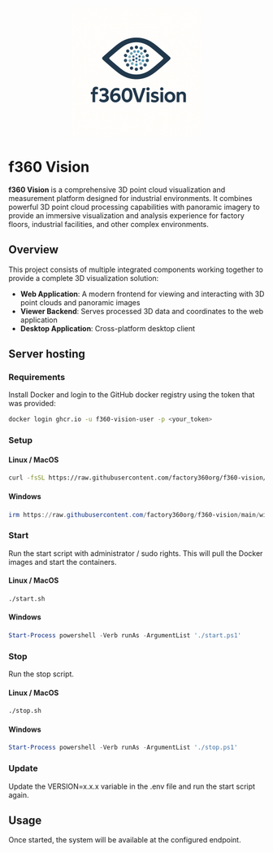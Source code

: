 <div align="center">
	<img src="docs/logo.png" alt="Factory360 Logo" />
</div>

# f360 Vision

**f360 Vision** is a comprehensive 3D point cloud visualization and measurement platform designed for industrial environments. It combines powerful 3D point cloud processing capabilities with panoramic imagery to provide an immersive visualization and analysis experience for factory floors, industrial facilities, and other complex environments.

## Overview

This project consists of multiple integrated components working together to provide a complete 3D visualization solution:

- **Web Application**: A modern frontend for viewing and interacting with 3D point clouds and panoramic images
- **Viewer Backend**: Serves processed 3D data and coordinates to the web application
- **Desktop Application**: Cross-platform desktop client

## Server hosting

### Requirements

Install Docker and login to the GitHub docker registry using the token that was provided:

```sh
docker login ghcr.io -u f360-vision-user -p <your_token>
```

### Setup

#### Linux / MacOS

```sh
curl -fsSL https://raw.githubusercontent.com/factory360org/f360-vision/main/unix/install.sh | bash
```

#### Windows

```powershell
irm https://raw.githubusercontent.com/factory360org/f360-vision/main/winos/install.ps1 | iex
```

### Start

Run the start script with administrator / sudo rights. This will pull the Docker images and start the containers.

#### Linux / MacOS

```sh
./start.sh
```

#### Windows

```powershell
Start-Process powershell -Verb runAs -ArgumentList './start.ps1'
```

### Stop

Run the stop script.

#### Linux / MacOS

```sh
./stop.sh
```

#### Windows

```powershell
Start-Process powershell -Verb runAs -ArgumentList './stop.ps1'
```

### Update

Update the VERSION=x.x.x variable in the .env file and run the start script again.

## Usage

Once started, the system will be available at the configured endpoint.
